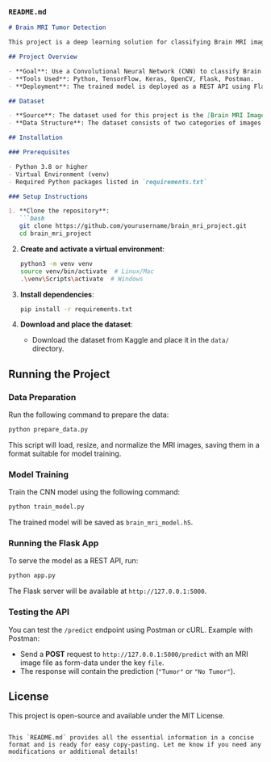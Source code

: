### `README.md`

```markdown
# Brain MRI Tumor Detection

This project is a deep learning solution for classifying Brain MRI images as **Tumor** or **No Tumor** using TensorFlow and Keras. It includes the full pipeline for data preparation, model training, and deployment via a REST API built with Flask.

## Project Overview

- **Goal**: Use a Convolutional Neural Network (CNN) to classify Brain MRI images for tumor detection.
- **Tools Used**: Python, TensorFlow, Keras, OpenCV, Flask, Postman.
- **Deployment**: The trained model is deployed as a REST API using Flask, enabling easy integration into other systems.

## Dataset

- **Source**: The dataset used for this project is the [Brain MRI Images for Brain Tumor Detection Dataset](https://www.kaggle.com/datasets/navoneel/brain-mri-images-for-brain-tumor-detection) available on Kaggle.
- **Data Structure**: The dataset consists of two categories of images — `yes` (with tumor) and `no` (without tumor).

## Installation

### Prerequisites

- Python 3.8 or higher
- Virtual Environment (venv)
- Required Python packages listed in `requirements.txt`

### Setup Instructions

1. **Clone the repository**:
   ```bash
   git clone https://github.com/yourusername/brain_mri_project.git
   cd brain_mri_project
   ```

2. **Create and activate a virtual environment**:
   ```bash
   python3 -m venv venv
   source venv/bin/activate  # Linux/Mac
   .\venv\Scripts\activate  # Windows
   ```

3. **Install dependencies**:
   ```bash
   pip install -r requirements.txt
   ```

4. **Download and place the dataset**:
   - Download the dataset from Kaggle and place it in the `data/` directory.

## Running the Project

### Data Preparation
Run the following command to prepare the data:
```bash
python prepare_data.py
```
This script will load, resize, and normalize the MRI images, saving them in a format suitable for model training.

### Model Training
Train the CNN model using the following command:
```bash
python train_model.py
```
The trained model will be saved as `brain_mri_model.h5`.

### Running the Flask App
To serve the model as a REST API, run:
```bash
python app.py
```
The Flask server will be available at `http://127.0.0.1:5000`.

### Testing the API
You can test the `/predict` endpoint using Postman or cURL. Example with Postman:
- Send a **POST** request to `http://127.0.0.1:5000/predict` with an MRI image file as form-data under the key `file`.
- The response will contain the prediction (`"Tumor"` or `"No Tumor"`).

## License
This project is open-source and available under the MIT License.
```

This `README.md` provides all the essential information in a concise format and is ready for easy copy-pasting. Let me know if you need any modifications or additional details!
